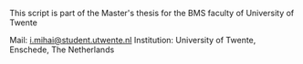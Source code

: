 This script is part of the Master's thesis for the BMS faculty of University of Twente

Mail: i.mihai@student.utwente.nl
Institution: University of Twente, Enschede, The Netherlands
